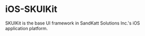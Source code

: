 # iOS-SKUIKit
SKUIKit is the base UI framework in SandKatt Solutions Inc.'s iOS application platform. 
